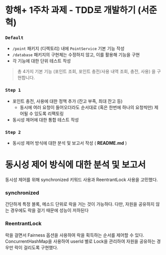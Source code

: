 # 항해+ 1주차 과제 - TDD로 개발하기 (서준혁)
### `Default`

- `/point` 패키지 (디렉토리) 내에 `PointService` 기본 기능 작성
- `/database` 패키지의 구현체는 수정하지 않고, 이를 활용해 기능을 구현
- 각 기능에 대한 단위 테스트 작성

> 총 4가지 기본 기능 (포인트 조회, 포인트 충전/사용 내역 조회, 충전, 사용) 을 구현합니다.
> 

### `Step 1`

- 포인트 충전, 사용에 대한 정책 추가 (잔고 부족, 최대 잔고 등)
    - 동시에 여러 요청이 들어오더라도 순서대로 (혹은 한번에 하나의 요청씩만) 제어될 수 있도록 리팩토링
- 동시성 제어에 대한 통합 테스트 작성
    
    

### `Step 2`

- 동시성 제어 방식에 대한 분석 및 보고서 작성 ( **README.md** )

# 동시성 제어 방식에 대한 분석 및 보고서
동시성 제어를 위해 synchronized 키워드 사용과 ReentrantLock 사용을 고민했다.
### synchronized
간단하게 특정 블록, 메소드 단위로 락을 거는 것이 가능하다.
다만, 자원을 공유하지 않는 경우에도 락을 걸기 때문에 성능이 저하된다
### ReentrantLock
락을 걸면서 Fairness 옵션을 사용하여 락을 획득하는 순서를 제어할 수 있다.
ConcurrentHashMap을 사용하여 userId 별로 Lock을 관리하여 자원을 공유하는 경우만 락이 걸리도록 구현했다.
